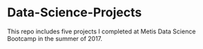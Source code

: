 # Data-Science-Projects
This repo includes five projects I completed at Metis Data Science Bootcamp in the summer of 2017.
